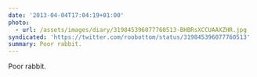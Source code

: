 ```yaml
---
date: '2013-04-04T17:04:19+01:00'
photo:
  - url: /assets/images/diary/319845396077760513-BHBRsXCCUAAXZHR.jpg
syndicated: 'https://twitter.com/roobottom/status/319845396077760513'
summary: Poor rabbit.
---
```

Poor rabbit. 

